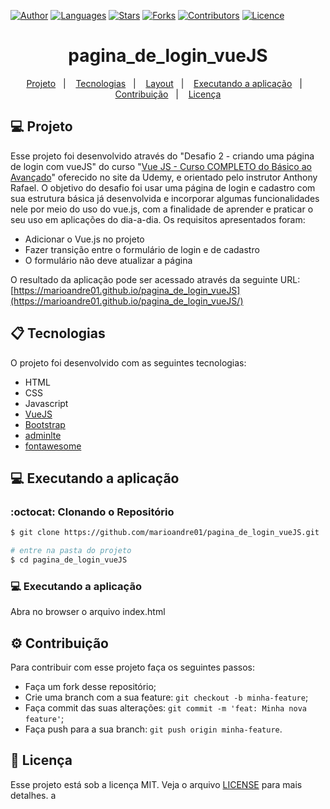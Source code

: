 [![Author](https://img.shields.io/badge/author-marioandre01-37C580?style=flat-square)](https://github.com/marioandre01)
[![Languages](https://img.shields.io/github/languages/count/marioandre01/pagina_de_login_vueJS?color=%2337C580&style=flat-square)](#)
[![Stars](https://img.shields.io/github/stars/marioandre01/pagina_de_login_vueJS?color=37C580&style=flat-square)](https://github.com/marioandre01/pagina_de_login_vueJS/stargazers)
[![Forks](https://img.shields.io/github/forks/marioandre01/pagina_de_login_vueJS?color=%2337C580&style=flat-square)](https://github.com/marioandre01/pagina_de_login_vueJS/network/members)
[![Contributors](https://img.shields.io/github/contributors/marioandre01/pagina_de_login_vueJS?color=37C580&style=flat-square)](https://github.com/marioandre01/pagina_de_login_vueJS/graphs/contributors)
[![Licence](https://img.shields.io/github/license/marioandre01/pagina_de_login_vueJS?color=%2337C580&style=flat-square)](https://github.com/marioandre01/pagina_de_login_vueJS/blob/master/LICENCE.md)


<h1 align="center">
    pagina_de_login_vueJS
</h1>

<p align="center"> 
  <a href="#-projeto">Projeto</a>&nbsp;&nbsp;&nbsp;|&nbsp;&nbsp;&nbsp;
  <a href="#-tecnologias">Tecnologias</a>&nbsp;&nbsp;&nbsp;|&nbsp;&nbsp;&nbsp;
  <a href="#-layout">Layout</a>&nbsp;&nbsp;&nbsp;|&nbsp;&nbsp;&nbsp;
  <a href="#-executando-a-aplicação">Executando a aplicação</a>&nbsp;&nbsp;&nbsp;|&nbsp;&nbsp;&nbsp;
  <a href="#gear-contribuição">Contribuição</a>&nbsp;&nbsp;&nbsp;|&nbsp;&nbsp;&nbsp;
  <a href="#memo-licença">Licença</a>
</p>

## 💻 Projeto

Esse projeto foi desenvolvido através do "Desafio 2 - criando uma página de login com vueJS" do curso "[Vue JS - Curso COMPLETO do Básico ao Avançado](https://www.udemy.com/course/curso-vue-js-completo/)" oferecido no site da Udemy, e orientado pelo instrutor Anthony Rafael. O objetivo do desafio foi usar uma página de login e cadastro com sua estrutura básica já desenvolvida e incorporar algumas funcionalidades nele por meio do uso do vue.js, com a finalidade de aprender e praticar o seu uso em aplicações do dia-a-dia. Os requisitos apresentados foram:

* Adicionar o Vue.js no projeto
* Fazer transição entre o formulário de login e de cadastro
* O formulário não deve atualizar a página

O resultado da aplicação pode ser acessado através da seguinte URL:
[https://marioandre01.github.io/pagina_de_login_vueJS](https://marioandre01.github.io/pagina_de_login_vueJS/)

## 📋 Tecnologias

O projeto foi desenvolvido com as seguintes tecnologias:

- HTML
- CSS
- Javascript
- [VueJS](https://vuejs.org/)
- [Bootstrap](https://getbootstrap.com/)
- [adminlte](https://adminlte.io/)
- [fontawesome](https://fontawesome.com/)


<!-- ## 🎨 Layout

### 💻 Web 

<p align="center">
  <img alt="covid19_react_page_web" title="covid19_react_page_web" src="img/covid19_react_page_web.png" width="800px">
</p> -->

## 💻 Executando a aplicação

### :octocat: Clonando o Repositório

```bash
$ git clone https://github.com/marioandre01/pagina_de_login_vueJS.git

# entre na pasta do projeto
$ cd pagina_de_login_vueJS
```
### 💻 Executando a aplicação

Abra no browser o arquivo index.html


## :gear: Contribuição

Para contribuir com esse projeto faça os seguintes passos:

- Faça um fork desse repositório;
- Crie uma branch com a sua feature: `git checkout -b minha-feature`;
- Faça commit das suas alterações: `git commit -m 'feat: Minha nova feature'`;
- Faça push para a sua branch: `git push origin minha-feature`.

## :memo: Licença

Esse projeto está sob a licença MIT. Veja o arquivo [LICENSE](./LICENSE) para mais detalhes. a




